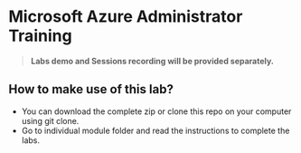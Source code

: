 # Microsoft Azure Administrator Training

> **Labs demo and Sessions recording will be provided separately.**


## How to make use of this lab?

- You can download the complete zip or clone this repo on your computer using git clone.
- Go to individual module folder and read the instructions to complete the labs.